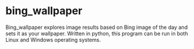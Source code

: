 # bing_wallpaper
Bing_wallpaper explores image results based on Bing image of the day and sets it as your wallpaper. Written in python, this program can be run in both Linux and Windows operating systems.
